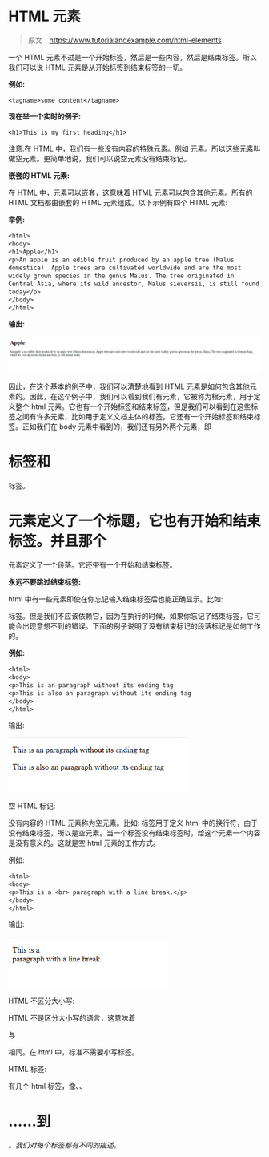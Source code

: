 # HTML 元素

> 原文：<https://www.tutorialandexample.com/html-elements>

一个 HTML 元素不过是一个开始标签，然后是一些内容，然后是结束标签。所以我们可以说 HTML 元素是从开始标签到结束标签的一切。

**例如:**

```
<tagname>some content</tagname>
```

**现在举一个实时的例子:**

```
<h1>This is my first heading</h1>
```

注意:在 HTML 中，我们有一些没有内容的特殊元素。例如
元素。所以这些元素叫做空元素。更简单地说，我们可以说空元素没有结束标记。

**嵌套的 HTML 元素:**

在 HTML 中，元素可以嵌套，这意味着 HTML 元素可以包含其他元素。所有的 HTML 文档都由嵌套的 HTML 元素组成。以下示例有四个 HTML 元素:

**举例:**

```
<html>
<body>
<h1>Apple</h1>
<p>An apple is an edible fruit produced by an apple tree (Malus domestica). Apple trees are cultivated worldwide and are the most widely grown species in the genus Malus. The tree originated in Central Asia, where its wild ancestor, Malus sieversii, is still found today</p>
</body>
</html>

```

**输出:**

![HTML Elements](img/80055ca264e06370c4a815a4ddb03376.png)

因此，在这个基本的例子中，我们可以清楚地看到 HTML 元素是如何包含其他元素的。因此，在这个例子中，我们可以看到我们有元素，它被称为根元素，用于定义整个 html 元素。它也有一个开始标签和结束标签，但是我们可以看到在这些标签之间有许多元素，比如用于定义文档主体的标签。它还有一个开始标签和结束标签。正如我们在 body 元素中看到的，我们还有另外两个元素，即

# 标签和

标签。

# 元素定义了一个标题，它也有开始和结束标签。并且那个

元素定义了一个段落。它还带有一个开始和结束标签。

**永远不要跳过结束标签:**

html 中有一些元素即使在你忘记输入结束标签后也能正确显示。比如:

标签。但是我们不应该依赖它，因为在执行的时候，如果你忘记了结束标签，它可能会出现意想不到的错误。下面的例子说明了没有结束标记的段落标记是如何工作的。

**例如:**

```
<html>
<body>
<p>This is an paragraph without its ending tag
<p>This is also an paragraph without its ending tag
</body>
</html>

```

输出:

![HTML Elements](img/61439711f31b8482ce4b010041ac8692.png)

空 HTML 标记:

没有内容的 HTML 元素称为空元素。比如:
标签用于定义 html 中的换行符，由于没有结束标签，所以是空元素。当一个标签没有结束标签时，给这个元素一个内容是没有意义的。这就是空 html 元素的工作方式。

例如:

```
<html>
<body>
<p>This is a <br> paragraph with a line break.</p>
</body>
</html>

```

输出:

![HTML Elements](img/0cd466298327539158e895e766e5d283.png)

HTML 不区分大小写:

HTML 不是区分大小写的语言，这意味着

与

相同。在 html 中，标准不需要小写标签。

HTML 标签:

有几个 html 标签，像、、

# ……到

###### 。我们对每个标签都有不同的描述。